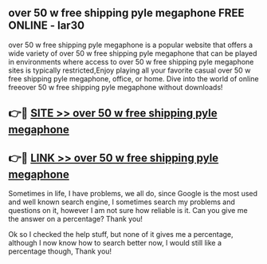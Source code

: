 ## over 50 w free shipping pyle megaphone FREE ONLINE - lar30

over 50 w free shipping pyle megaphone is a popular website that offers a wide variety of over 50 w free shipping pyle megaphone that can be played in environments where access to over 50 w free shipping pyle megaphone sites is typically restricted,Enjoy playing all your favorite casual over 50 w free shipping pyle megaphone, office, or home. Dive into the world of online freeover 50 w free shipping pyle megaphone without downloads!

## 👉🔴 [SITE >> over 50 w free shipping pyle megaphone](http://news.freeplayer.one?title=over_50_w_free_shipping_pyle_megaphone&ref=FRRE)

## 👉🔴 [LINK >> over 50 w free shipping pyle megaphone](http://news.freeplayer.one?title=over_50_w_free_shipping_pyle_megaphone&ref=FREE)

Sometimes in life, I have problems, we all do, since Google is the most used and well known search engine, I sometimes search my problems and questions on it, however I am not sure how reliable is it. Can you give me the answer on a percentage? Thank you!

Ok so I checked the help stuff, but none of it gives me a percentage, although I now know how to search better now, I would still like a percentage though, Thank you!